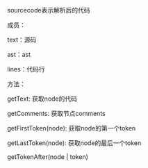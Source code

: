 sourcecode表示解析后的代码

成员：

text：源码

ast：ast

lines：代码行



方法：

getText: 获取node的代码

getComments: 获取节点comments

getFirstToken(node): 获取node的第一个token

getLastToken(node): 获取node的最后一个token

getTokenAfter(node | token)